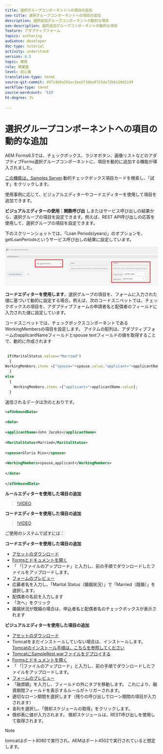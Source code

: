 ```yaml
---
title: 選択グループコンポーネントへの項目の追加
seo-title: 選択グループコンポーネントへの項目の追加
description: 選択追加グループコンポーネントの動的な項目
seo-description: 選択追加グループコンポーネントの動的な項目
feature: アダプティブフォーム
topics: authoring
audience: developer
doc-type: tutorial
activity: understand
version: 6.5
topic: 開発
role: 開業医
level: 初心者
translation-type: tm+mt
source-git-commit: d9714b9a291ec3ee5f3dba9723de72bb120d2149
workflow-type: tm+mt
source-wordcount: '533'
ht-degree: 3%

---
```




# 選択グループコンポーネントへの項目の動的な追加

AEM Forms6.5では、チェックボックス、ラジオボタン、画像リストなどのアダプティブForms選択グループコンポーネントに、項目を動的に追加する機能が導入されました。

[この機能は、Samples Server](https://forms.enablementadobe.com/content/samples/samples.html?query=0).動的チェックボックス項目カードを検索し、「試す」をクリックします。


使用事例に応じて、ビジュアルエディターやコードエディターを使用して項目を追加できます。

**ビジュアルエディターの使用：関数呼び出** しまたはサービス呼び出しの結果から、選択グループの項目を設定できます。例えば、REST API呼び出しの応答を使用して、選択グループの項目を設定できます。

下のスクリーンショットでは、「Loan Periods(years)」のオプションを、getLoanPeriodsというサービス呼び出しの結果に設定しています。

![ルールエディター](assets/ruleeditor.png)

**コードエディターを使用します**。選択グループの項目を、フォームに入力された値に基づいて動的に設定する場合。例えば、次のコードスニペットでは、チェックボックスの項目を、アダプティブフォームの申請者名と配偶者のフィールドに入力された値に設定しています。

コードスニペットでは、チェックボックスコンポーネントであるWorkingMembersの項目を設定します。 アイテムの配列は、アダプティブフォームのapplicantNameフィールドとspouse textフィールドの値を取得することで、動的に作成されます

```javascript
 
 if(MaritalStatus.value=="Married")
  {
WorkingMembers.items =["spouse="+spouse.value,"applicant="+applicantName.value];
  }
else
  {
    WorkingMembers.items =["applicant="+applicantName.value];
  }
```

送信されるデータは次のとおりです。

```xml
<afUnboundData>

<data>

<applicantName>John Jacobs</applicantName>

<MaritalStatus>Married</MaritalStatus>

<spouse>Gloria Rios</spouse>

<WorkingMembers>spouse,applicant</WorkingMembers>

</data>

</afUnboundData>
```

**ルールエディターを使用した項目の追加**

>[!VIDEO](https://video.tv.adobe.com/v/26847?quality=12&learn=on)

**コードエディターを使用した項目の追加**

>[!VIDEO](https://video.tv.adobe.com/v/26848?quality=12&learn=on)

ご使用のシステムで試すには：

**コードエディターを使用した項目の追加**

* [アセットのダウンロード](assets/usingthecodeeditor.zip)
* [Formsとドキュメントを開く](http://localhost:4502/aem/forms.html/content/dam/formsanddocuments)
* 「 「|ファイルのアップロード」と入力し、前の手順でダウンロードしたファイルをアップロードします。
* [フォームのプレビュー](http://localhost:4502/content/dam/formsanddocuments/simpleform/jcr:content?wcmmode=disabled)
* 応募者名を入力し、「Marital Status（婚姻状況）」で「Married（既婚）」を選択します。
* 配偶者の名前を入力します
* 「次へ」をクリック
* 婚姻状況が既婚の場合は、申込者名と配偶者名のチェックボックスが表示されます

**ビジュアルエディターを使用した項目の追加**

* [アセットのダウンロード](assets/usingthevisualeditor.zip)
* Tomcatをまだインストールしていない場合は、インストールします。 [Tomcatのインストール手順は、こちらを参照してください](https://docs.adobe.com/content/help/en/experience-manager-learn/forms/ic-print-channel-tutorial/introduction.html)
* [TomcatにSampleRest.warファイルをデプロイする](https://forms.enablementadobe.com/content/DemoServerBundles/SampleRest.war)
* [Formsとドキュメントを開く](http://localhost:4502/aem/forms.html/content/dam/formsanddocuments)
* 「 「|ファイルのアップロード」と入力し、前の手順でダウンロードしたファイルをアップロードします。
* [フォームのプレビュー](http://localhost:4502/content/dam/formsanddocuments/amortizationschedule/jcr:content?wcmmode=disabled)
* 「融資額」を入力し、フィールドの外にタブを移動します。 これにより、融資期間フィールドを表示するルールがトリガーされます。
* 適切なローン期間を選択します（残りの呼び出しでローン期間の項目が入力されます）
* 金利を選択し、「償却スケジュールの取得」をクリックします。
* 償却表に値が入力されます。 償却スケジュールは、REST呼び出しを使用して取得されます。

>[!NOTE]
> tomcatはポート8080で実行され、AEMはポート4502で実行されていると想定します。
